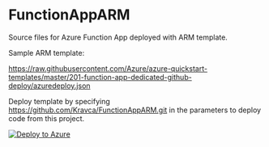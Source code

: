 # FunctionAppARM

Source files for Azure Function App deployed with ARM template. 

Sample ARM template:

https://raw.githubusercontent.com/Azure/azure-quickstart-templates/master/201-function-app-dedicated-github-deploy/azuredeploy.json

Deploy template by specifying https://github.com/Kravca/FunctionAppARM.git in the parameters to deploy code from this project.

[![Deploy to Azure](http://azuredeploy.net/deploybutton.png)](https://azuredeploy.net/)
